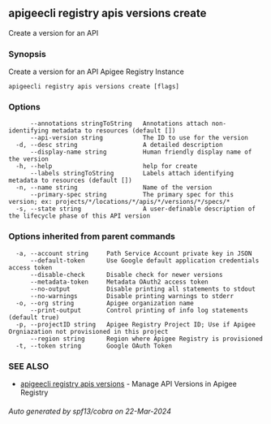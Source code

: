 ## apigeecli registry apis versions create

Create a version for an API

### Synopsis

Create a version for an API Apigee Registry Instance

```
apigeecli registry apis versions create [flags]
```

### Options

```
      --annotations stringToString   Annotations attach non-identifying metadata to resources (default [])
      --api-version string           The ID to use for the version
  -d, --desc string                  A detailed description
      --display-name string          Human friendly display name of the version
  -h, --help                         help for create
      --labels stringToString        Labels attach identifying metadata to resources (default [])
  -n, --name string                  Name of the version
      --primary-spec string          The primary spec for this version; ex: projects/*/locations/*/apis/*/versions/*/specs/*
  -s, --state string                 A user-definable description of the lifecycle phase of this API version
```

### Options inherited from parent commands

```
  -a, --account string     Path Service Account private key in JSON
      --default-token      Use Google default application credentials access token
      --disable-check      Disable check for newer versions
      --metadata-token     Metadata OAuth2 access token
      --no-output          Disable printing all statements to stdout
      --no-warnings        Disable printing warnings to stderr
  -o, --org string         Apigee organization name
      --print-output       Control printing of info log statements (default true)
  -p, --projectID string   Apigee Registry Project ID; Use if Apigee Orgniazation not provisioned in this project
      --region string      Region where Apigee Registry is provisioned
  -t, --token string       Google OAuth Token
```

### SEE ALSO

* [apigeecli registry apis versions](apigeecli_registry_apis_versions.md)	 - Manage API Versions in Apigee Registry

###### Auto generated by spf13/cobra on 22-Mar-2024
